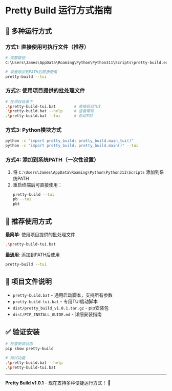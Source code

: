 # Pretty Build 运行方式指南

## 🚀 多种运行方式

### 方式1: 直接使用可执行文件（推荐）
```bash
# 完整路径
C:\Users\James\AppData\Roaming\Python\Python311\Scripts\pretty-build.exe --tui

# 或者添加到PATH后直接使用
pretty-build --tui
```

### 方式2: 使用项目提供的批处理文件
```bash
# 在项目目录下
.\pretty-build-tui.bat        # 直接启动TUI
.\pretty-build.bat --help     # 查看帮助
.\pretty-build.bat --tui      # 启动TUI
```

### 方式3: Python模块方式
```bash
python -c "import pretty_build; pretty_build.main_tui()"
python -c "import pretty_build; pretty_build.main()" --tui
```

### 方式4: 添加到系统PATH（一次性设置）
1. 将 `C:\Users\James\AppData\Roaming\Python\Python311\Scripts` 添加到系统PATH
2. 重启终端后可直接使用：
   ```bash
   pretty-build --tui
   pb --tui
   pbt
   ```

## 🎯 推荐使用方式

**最简单**: 使用项目提供的批处理文件
```bash
.\pretty-build-tui.bat
```

**最通用**: 添加到PATH后使用
```bash
pretty-build --tui
```

## 📁 项目文件说明

- `pretty-build.bat` - 通用启动脚本，支持所有参数
- `pretty-build-tui.bat` - 专用TUI启动脚本
- `dist/pretty_build_v1.0.1.tar.gz` - pip安装包
- `dist/PIP_INSTALL_GUIDE.md` - 详细安装指南

## ✅ 验证安装

```bash
# 检查安装状态
pip show pretty-build

# 测试功能
.\pretty-build.bat --help
.\pretty-build-tui.bat
```

---
**Pretty Build v1.0.1** - 现在支持多种便捷运行方式！ 🎉